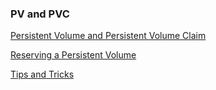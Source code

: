 ### PV and PVC

[Persistent Volume and Persistent Volume Claim](https://kubernetes.io/docs/concepts/storage/persistent-volumes/)

[Reserving a Persistent Volume](https://kubernetes.io/docs/concepts/storage/persistent-volumes/#reserving-a-persistentvolume)

[Tips and Tricks](https://github.com/amitk-vmware/CKAD-exercises-and-solutions/blob/master/tips_and_tricks.md)
